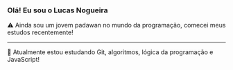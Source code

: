 ### Olá! Eu sou o Lucas Nogueira

⚠️ Ainda sou um jovem padawan no mundo da programação, comecei meus estudos recentemente!
<hr>
📖 Atualmente estou estudando Git, algoritmos, lógica da programação e JavaScript!


